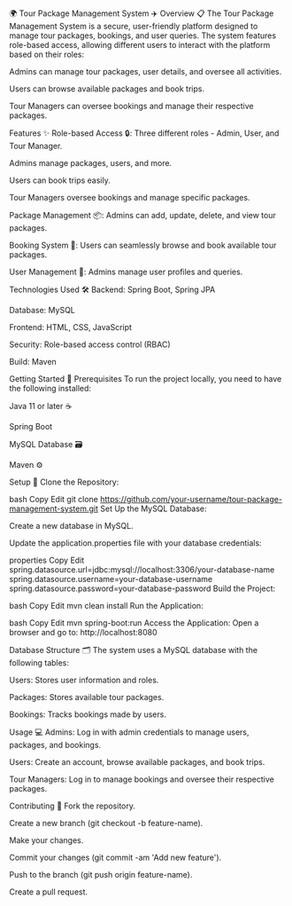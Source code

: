 🌍 Tour Package Management System ✈️
Overview 📋
The Tour Package Management System is a secure, user-friendly platform designed to manage tour packages, bookings, and user queries. The system features role-based access, allowing different users to interact with the platform based on their roles:

Admins can manage tour packages, user details, and oversee all activities.

Users can browse available packages and book trips.

Tour Managers can oversee bookings and manage their respective packages.

Features ✨
Role-based Access 🔒: Three different roles - Admin, User, and Tour Manager.

Admins manage packages, users, and more.

Users can book trips easily.

Tour Managers oversee bookings and manage specific packages.

Package Management 📦: Admins can add, update, delete, and view tour packages.

Booking System 🧳: Users can seamlessly browse and book available tour packages.

User Management 👤: Admins manage user profiles and queries.

Technologies Used 🛠️
Backend: Spring Boot, Spring JPA

Database: MySQL

Frontend: HTML, CSS, JavaScript

Security: Role-based access control (RBAC)

Build: Maven

Getting Started 🚀
Prerequisites
To run the project locally, you need to have the following installed:

Java 11 or later ☕

Spring Boot

MySQL Database 🗃️

Maven ⚙️

Setup 🔧
Clone the Repository:

bash
Copy
Edit
git clone https://github.com/your-username/tour-package-management-system.git
Set Up the MySQL Database:

Create a new database in MySQL.

Update the application.properties file with your database credentials:

properties
Copy
Edit
spring.datasource.url=jdbc:mysql://localhost:3306/your-database-name
spring.datasource.username=your-database-username
spring.datasource.password=your-database-password
Build the Project:

bash
Copy
Edit
mvn clean install
Run the Application:

bash
Copy
Edit
mvn spring-boot:run
Access the Application: Open a browser and go to: http://localhost:8080

Database Structure 🗂️
The system uses a MySQL database with the following tables:

Users: Stores user information and roles.

Packages: Stores available tour packages.

Bookings: Tracks bookings made by users.

Usage 💻
Admins: Log in with admin credentials to manage users, packages, and bookings.

Users: Create an account, browse available packages, and book trips.

Tour Managers: Log in to manage bookings and oversee their respective packages.

Contributing 🤝
Fork the repository.

Create a new branch (git checkout -b feature-name).

Make your changes.

Commit your changes (git commit -am 'Add new feature').

Push to the branch (git push origin feature-name).

Create a pull request.

